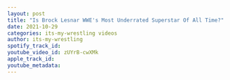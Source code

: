 ```yaml
---
layout: post
title: "Is Brock Lesnar WWE's Most Underrated Superstar Of All Time?"
date: 2021-10-29
categories: its-my-wrestling videos
author: its-my-wrestling
spotify_track_id: 
youtube_video_id: zUYrB-cwXMk
apple_track_id: 
youtube_metadata: 
---
```

